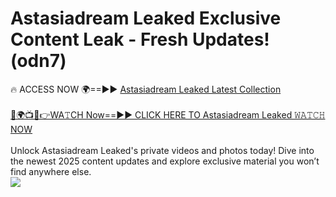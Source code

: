 # Astasiadream Leaked Exclusive Content Leak - Fresh Updates! (odn7)

🔥 ACCESS NOW 🌍==►► <a href="https://tinyurl.com/kvy9nzfs" rel="nofollow">Astasiadream Leaked Latest Collection</a>
<br><br>
[🔴🌍📺📱👉WA𝚃CH Now==►► CLICK HERE TO Astasiadream Leaked 𝚆𝙰𝚃𝙲𝙷 NOW](https://tinyurl.com/kvy9nzfs)
<br><br>
Unlock Astasiadream Leaked's private videos and photos today! Dive into the newest 2025 content updates and explore exclusive material you won’t find anywhere else.
<br>
<a href="https://tinyurl.com/kvy9nzfs" rel="nofollow" data-target="animated-image.originalLink"><img src="https://camo.githubusercontent.com/8a4f000d20f83aca3bf7ec5f350d767afa0574a8a352519fd8cfa583a6f93a33/68747470733a2f2f692e696d6775722e636f6d2f644a486b345a712e676966" data-canonical-src="https://i.imgur.com/dJHk4Zq.gif" style="max-width: 100%; display: inline-block;" data-target="animated-image.originalImage"></a>
<br>
